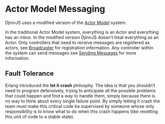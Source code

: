 # Actor Model Messaging

DjinnJS uses a modified version of the [Actor Model](https://en.wikipedia.org/wiki/Actor_model) system.

In the traditional Actor Model system, everything is an Actor and everything has an inbox. In the modified version DjinnJS doesn't treat everything as an Actor. Only controllers that need to receive messages are registered as actors, see [Broadcaster](/messaging/broadcaster) for registration information. Any controller within the system can send messages see [Sending Messages](/messaging/sending-messages) for more information.

## Fault Tolerance

Erlang introduced the **let it crash** philosphy. The idea is that you shouldn’t need to program defensively, trying to anticipate all the possible problems that could happen and find a way to handle them, simply because there is no way to think about every single failure point. By simply letting it crash the team must make this critical code be supervised by someone whose only responsibility is to know what to do when this crash happens (like resetting this unit of code to a stable state).
